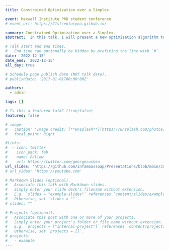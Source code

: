 ```yaml
---
title: Constrained Optimization over a Simplex

event: Maxwell Institute PhD student conference
# event_url: https://21stcenturyna.github.io/

summary: Constrained Optimization over a Simplex.
abstract: 'In this talk, I will present a new optimization algorithm to solve convex problems over the probability simplex.'

# Talk start and end times.
#   End time can optionally be hidden by prefixing the line with `#`.
date: '2022-12-15'
date_end: '2022-12-15'
all_day: true

# Schedule page publish date (NOT talk date).
# publishDate: '2017-01-01T00:00:00Z'

authors:
  - admin

tags: []

# Is this a featured talk? (true/false)
featured: false

# image:
#   caption: 'Image credit: [**Unsplash**](https://unsplash.com/photos/bzdhc5b3Bxs)'
#   focal_point: Right

#links:
#  - icon: twitter
#    icon_pack: fab
#    name: Follow
#    url: https://twitter.com/georgecushen
url_slides: 'https://github.com/infamoussoap/Presentations/blob/main/James%20Chok%20Rational%20Approximation.pdf'
# url_video: 'https://youtube.com'

# Markdown Slides (optional).
#   Associate this talk with Markdown slides.
#   Simply enter your slide deck's filename without extension.
#   E.g. `slides = "example-slides"` references `content/slides/example-slides.md`.
#   Otherwise, set `slides = ""`.
# slides: ""

# Projects (optional).
#   Associate this post with one or more of your projects.
#   Simply enter your project's folder or file name without extension.
#   E.g. `projects = ["internal-project"]` references `content/project/deep-learning/index.md`.
#   Otherwise, set `projects = []`.
# projects:
#   - example
---
```

